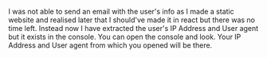 I was not able to send an email with the user's info as I made a static website and realised later that I should've made it in react but there was no time left. 
Instead now I have extracted the user's IP Address and User agent but it exists in the console. You can open the console and look. Your IP Address and User agent from
which you opened will  be there.
